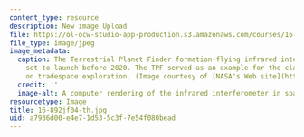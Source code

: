 ```yaml
---
content_type: resource
description: New image Upload
file: https://ol-ocw-studio-app-production.s3.amazonaws.com/courses/16-892j-space-system-architecture-and-design-fall-2004/a7936d00e4e71d535c3f7e54f080bead_16-892jf04-th.jpg
file_type: image/jpeg
image_metadata:
  caption: The Terrestrial Planet Finder formation-flying infrared interferometer,
    set to launch before 2020. The TPF served as an example for the class discussion
    on tradespace exploration. (Image courtesy of [NASA's Web site](http://www.nasa.gov/).)
  credit: ''
  image-alt: A computer rendering of the infrared interferometer in space.
resourcetype: Image
title: 16-892jf04-th.jpg
uid: a7936d00-e4e7-1d53-5c3f-7e54f080bead
---
```

